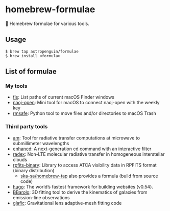 # homebrew-formulae

:beer: Homebrew formulae for various tools.

## Usage

```
$ brew tap astropenguin/formulae
$ brew install <formula>
```

## List of formulae

### My tools

- [fls](https://github.com/astropenguin/fls): List paths of current macOS Finder windows
- [naoj-open](https://github.com/astropenguin/naoj-open): Mini tool for macOS to connect naoj-open with the weekly key
- [rmsafe](https://github.com/astropenguin/rmsafe): Python tool to move files and/or directories to macOS Trash

### Third party tools

- [am](https://www.cfa.harvard.edu/~spaine/am/index.html): Tool for radiative transfer computations at microwave to submillimeter wavelengths
- [enhancd](https://github.com/b4b4r07/enhancd): A next-generation cd command with an interactive filter
- [radex](https://personal.sron.nl/~vdtak/radex/index.shtml): Non-LTE molecular radiative transfer in homogeneous interstellar clouds
- [rpfits-binary](https://www.atnf.csiro.au/computing/software/rpfits.html): Library to access ATCA visibility data in RPFITS format (binary distribution)
    - [ska-sa/homebrew-tap](https://github.com/ska-sa/homebrew-tap) also provides a formula (build from source code)
- [hugo](https://gohugo.io): The world’s fastest framework for building websites (v0.54).
- [BBarolo](https://editeodoro.github.io/Bbarolo): 3D fitting tool to derive the kinematics of galaxies from emission-line observations
- [glafic](https://www.slac.stanford.edu/~oguri/glafic): Gravitational lens adaptive-mesh fitting code
